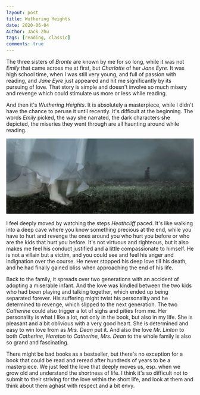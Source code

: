 ```yaml
---
layout: post
title: Wuthering Heights
date: 2020-06-04
Author: Jack Zhu
tags: [reading, classic]
comments: true
---
```


The three sisters of *Bronte* are known by me for so long, while it was not *Emily* that came across me at first, but *Charlotte* of her *Jane Eyre*. It was high school time, when I was still very young, and full of passion with reading, and *Jane Eyre* just appeared and hit me significantly by its pursuing of love. That story is simple and doesn't involve so much misery and revenge which could stimulate us more or less while reading.

And then it's *Wuthering Heights*. It is absolutely a masterpiece, while I didn't have the chance to peruse it until recently. It's difficult at the beginning. The words *Emily* picked, the way she narrated, the dark characters she depicted, the miseries they went through are all haunting around while reading.

![wuthering heights](../images/wuthering-heights.png)

I feel deeply moved by watching the steps *Heathcliff* paced. It's like walking into a deep cave where you know something precious at the end, while you have to hurt and revenge the ones around you who hurt you before or who are the kids that hurt you before. It's not virtuous and righteous, but it also makes me feel his conduct justified and a little compassionate to himself. He is not a villain but a victim, and you could see and feel his anger and indignation over the course. He never stopped his deep love till his death, and he had finally gained bliss when approaching the end of his life.

Back to the family, it spreads over two generations with an accident of adopting a miserable infant. And the love was kindled between the two kids who had been playing and talking together, which ended up being separated forever. His suffering might twist his personality and he determined to revenge, which slipped to the next generation. The two *Catherine* could also trigger a lot of sighs and pities from me. Her personality is what I like a lot, not only in the book, but also in my life. She is pleasant and a bit oblivious with a very good heart. She is determined and easy to win love from as *Mrs. Dean* put it. And also the love *Mr. Linton* to both *Catherine*, *Hareton* to *Catherine*, *Mrs. Dean* to the whole family is also so grand and fascinating.

There might be bad books as a bestseller, but there's no exception for a book that could be read and reread after hundreds of years to be a masterpiece. We just feel the love that deeply moves us, esp. when we grow old and understand the shortness of life. I think it's so difficult not to submit to their striving for the love within the short life, and look at them and think about them aghast with respect and a bit envy.